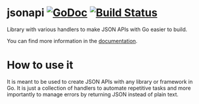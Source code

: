 # jsonapi [![GoDoc](https://godoc.org/github.com/inappcloud/jsonapi?status.png)](https://godoc.org/github.com/inappcloud/jsonapi) [![Build Status](https://travis-ci.org/inappcloud/jsonapi.svg?branch=master)](https://travis-ci.org/inappcloud/jsonapi)

Library with various handlers to make JSON APIs with Go easier to build.

You can find more information in the [documentation](http://godoc.org/github.com/inappcloud/jsonapi).

# How to use it

It is meant to be used to create JSON APIs with any library or framework in Go. It is just a collection of handlers
to automate repetitive tasks and more importantly to manage errors by returning JSON instead of plain text.
